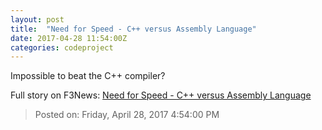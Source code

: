 ```yaml
---
layout: post
title:  "Need for Speed - C++ versus Assembly Language"
date: 2017-04-28 11:54:00Z
categories: codeproject
---
```


Impossible to beat the C++ compiler?


Full story on F3News: [Need for Speed - C++ versus Assembly Language](http://www.f3nws.com/n/QUzzXF)

> Posted on: Friday, April 28, 2017 4:54:00 PM
